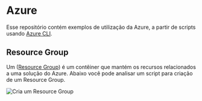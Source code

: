 # Azure

Esse repositório contém exemplos de utilização da Azure, a partir de scripts usando [Azure CLI](https://learn.microsoft.com/pt-br/cli/azure/).

## Resource Group

Um ([Resource Group](https://learn.microsoft.com/pt-br/azure/azure-resource-manager/management/manage-resource-groups-portal)) é um contêiner que mantém os recursos relacionados a uma solução do Azure. Abaixo você pode analisar um script para criação de um Resource Group.

![Cria um Resource Group](./CreateResourceGroup.ps1) 
